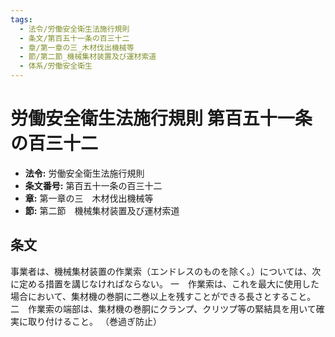 ```yaml
---
tags:
  - 法令/労働安全衛生法施行規則
  - 条文/第百五十一条の百三十二
  - 章/第一章の三_木材伐出機械等
  - 節/第二節_機械集材装置及び運材索道
  - 体系/労働安全衛生
---
```

# 労働安全衛生法施行規則 第百五十一条の百三十二

- **法令:** 労働安全衛生法施行規則
- **条文番号:** 第百五十一条の百三十二
- **章:** 第一章の三　木材伐出機械等
- **節:** 第二節　機械集材装置及び運材索道

## 条文
事業者は、機械集材装置の作業索（エンドレスのものを除く。）については、次に定める措置を講じなければならない。
一　作業索は、これを最大に使用した場合において、集材機の巻胴に二巻以上を残すことができる長さとすること。
二　作業索の端部は、集材機の巻胴にクランプ、クリツプ等の緊結具を用いて確実に取り付けること。
（巻過ぎ防止）

